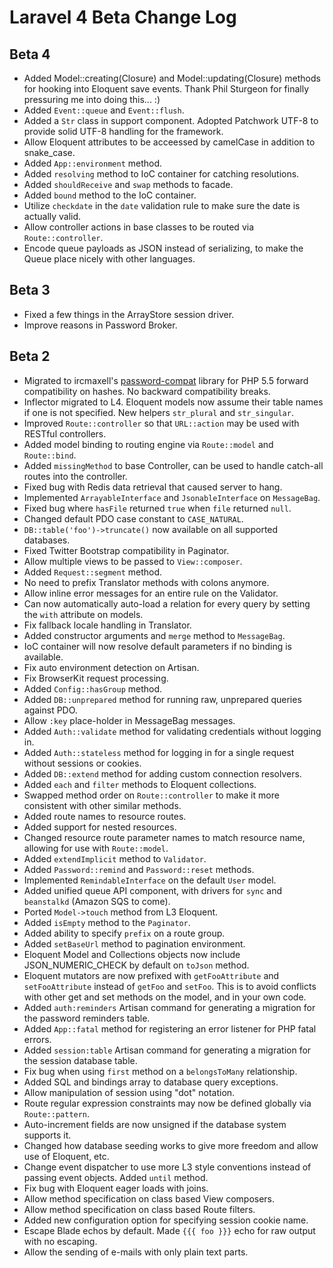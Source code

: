 # Laravel 4 Beta Change Log

## Beta 4

- Added Model::creating(Closure) and Model::updating(Closure) methods for hooking into Eloquent save events. Thank Phil Sturgeon for finally pressuring me into doing this... :)
- Added `Event::queue` and `Event::flush`.
- Added a `Str` class in support component. Adopted Patchwork UTF-8 to provide solid UTF-8 handling for the framework.
- Allow Eloquent attributes to be acceessed by camelCase in addition to snake_case.
- Added `App::environment` method.
- Added `resolving` method to IoC container for catching resolutions.
- Added `shouldReceive` and `swap` methods to facade.
- Added `bound` method to the IoC container.
- Utilize `checkdate` in the `date` validation rule to make sure the date is actually valid.
- Allow controller actions in base classes to be routed via `Route::controller`.
- Encode queue payloads as JSON instead of serializing, to make the Queue place nicely with other languages.

## Beta 3

- Fixed a few things in the ArrayStore session driver.
- Improve reasons in Password Broker.

## Beta 2

- Migrated to ircmaxell's [password-compat](http://github.com/ircmaxell/password_compat) library for PHP 5.5 forward compatibility on hashes. No backward compatibility breaks.
- Inflector migrated to L4. Eloquent models now assume their table names if one is not specified. New helpers `str_plural` and `str_singular`.
- Improved `Route::controller` so that `URL::action` may be used with RESTful controllers.
- Added model binding to routing engine via `Route::model` and `Route::bind`.
- Added `missingMethod` to base Controller, can be used to handle catch-all routes into the controller.
- Fixed bug with Redis data retrieval that caused server to hang.
- Implemented `ArrayableInterface` and `JsonableInterface` on `MessageBag`.
- Fixed bug where `hasFile` returned `true` when `file` returned `null`.
- Changed default PDO case constant to `CASE_NATURAL`.
- `DB::table('foo')->truncate()` now available on all supported databases.
- Fixed Twitter Bootstrap compatibility in Paginator.
- Allow multiple views to be passed to `View::composer`.
- Added `Request::segment` method.
- No need to prefix Translator methods with colons anymore.
- Allow inline error messages for an entire rule on the Validator.
- Can now automatically auto-load a relation for every query by setting the `with` attribute on models.
- Fix fallback locale handling in Translator.
- Added constructor arguments and `merge` method to `MessageBag`.
- IoC container will now resolve default parameters if no binding is available.
- Fix auto environment detection on Artisan.
- Fix BrowserKit request processing.
- Added `Config::hasGroup` method.
- Added `DB::unprepared` method for running raw, unprepared queries against PDO.
- Allow `:key` place-holder in MessageBag messages.
- Added `Auth::validate` method for validating credentials without logging in.
- Added `Auth::stateless` method for logging in for a single request without sessions or cookies.
- Added `DB::extend` method for adding custom connection resolvers.
- Added `each` and `filter` methods to Eloquent collections.
- Swapped method order on `Route::controller` to make it more consistent with other similar methods.
- Added route names to resource routes.
- Added support for nested resources.
- Changed resource route parameter names to match resource name, allowing for use with `Route::model`.
- Added `extendImplicit` method to `Validator`.
- Added `Password::remind` and `Password::reset` methods.
- Implemented `RemindableInterface` on the default `User` model.
- Added unified queue API component, with drivers for `sync` and `beanstalkd` (Amazon SQS to come).
- Ported `Model->touch` method from L3 Eloquent.
- Added `isEmpty` method to the `Paginator`.
- Added ability to specify `prefix` on a route group.
- Added `setBaseUrl` method to pagination environment.
- Eloquent Model and Collections objects now include JSON_NUMERIC_CHECK by default on `toJson` method.
- Eloquent mutators are now prefixed with `getFooAttribute` and `setFooAttribute` instead of `getFoo` and `setFoo`. This is to avoid conflicts with other get and set methods on the model, and in your own code.
- Added `auth:reminders` Artisan command for generating a migration for the password reminders table.
- Added `App::fatal` method for registering an error listener for PHP fatal errors.
- Added `session:table` Artisan command for generating a migration for the session database table.
- Fix bug when using `first` method on a `belongsToMany` relationship.
- Added SQL and bindings array to database query exceptions.
- Allow manipulation of session using "dot" notation.
- Route regular expression constraints may now be defined globally via `Route::pattern`.
- Auto-increment fields are now unsigned if the database system supports it.
- Changed how database seeding works to give more freedom and allow use of Eloquent, etc.
- Change event dispatcher to use more L3 style conventions instead of passing event objects. Added `until` method.
- Fix bug with Eloquent eager loads with joins.
- Allow method specification on class based View composers.
- Allow method specification on class based Route filters.
- Added new configuration option for specifying session cookie name.
- Escape Blade echos by default. Made `{{{ foo }}}` echo for raw output with no escaping.
- Allow the sending of e-mails with only plain text parts.